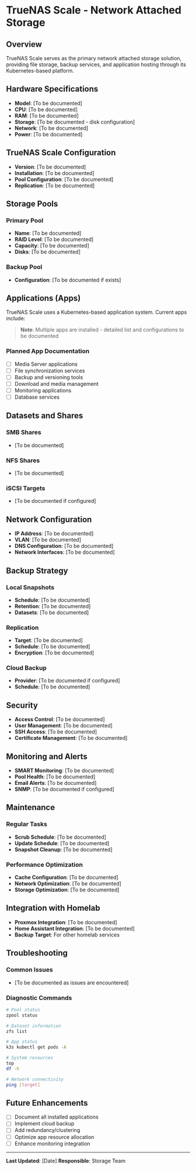 # TrueNAS Scale - Network Attached Storage

## Overview
TrueNAS Scale serves as the primary network attached storage solution, providing file storage, backup services, and application hosting through its Kubernetes-based platform.

## Hardware Specifications
- **Model**: [To be documented]
- **CPU**: [To be documented]
- **RAM**: [To be documented]
- **Storage**: [To be documented - disk configuration]
- **Network**: [To be documented]
- **Power**: [To be documented]

## TrueNAS Scale Configuration
- **Version**: [To be documented]
- **Installation**: [To be documented]
- **Pool Configuration**: [To be documented]
- **Replication**: [To be documented]

## Storage Pools
### Primary Pool
- **Name**: [To be documented]
- **RAID Level**: [To be documented]
- **Capacity**: [To be documented]
- **Disks**: [To be documented]

### Backup Pool
- **Configuration**: [To be documented if exists]

## Applications (Apps)
TrueNAS Scale uses a Kubernetes-based application system. Current apps include:

> **Note**: Multiple apps are installed - detailed list and configurations to be documented

### Planned App Documentation
- [ ] Media Server applications
- [ ] File synchronization services
- [ ] Backup and versioning tools
- [ ] Download and media management
- [ ] Monitoring applications
- [ ] Database services

## Datasets and Shares
### SMB Shares
- [To be documented]

### NFS Shares
- [To be documented]

### iSCSI Targets
- [To be documented if configured]

## Network Configuration
- **IP Address**: [To be documented]
- **VLAN**: [To be documented]
- **DNS Configuration**: [To be documented]
- **Network Interfaces**: [To be documented]

## Backup Strategy
### Local Snapshots
- **Schedule**: [To be documented]
- **Retention**: [To be documented]
- **Datasets**: [To be documented]

### Replication
- **Target**: [To be documented]
- **Schedule**: [To be documented]
- **Encryption**: [To be documented]

### Cloud Backup
- **Provider**: [To be documented if configured]
- **Schedule**: [To be documented]

## Security
- **Access Control**: [To be documented]
- **User Management**: [To be documented]
- **SSH Access**: [To be documented]
- **Certificate Management**: [To be documented]

## Monitoring and Alerts
- **SMART Monitoring**: [To be documented]
- **Pool Health**: [To be documented]
- **Email Alerts**: [To be documented]
- **SNMP**: [To be documented if configured]

## Maintenance
### Regular Tasks
- **Scrub Schedule**: [To be documented]
- **Update Schedule**: [To be documented]
- **Snapshot Cleanup**: [To be documented]

### Performance Optimization
- **Cache Configuration**: [To be documented]
- **Network Optimization**: [To be documented]
- **Storage Optimization**: [To be documented]

## Integration with Homelab
- **Proxmox Integration**: [To be documented]
- **Home Assistant Integration**: [To be documented]
- **Backup Target**: For other homelab services

## Troubleshooting
### Common Issues
- [To be documented as issues are encountered]

### Diagnostic Commands
```bash
# Pool status
zpool status

# Dataset information
zfs list

# App status
k3s kubectl get pods -A

# System resources
top
df -h

# Network connectivity
ping [target]
```

## Future Enhancements
- [ ] Document all installed applications
- [ ] Implement cloud backup
- [ ] Add redundancy/clustering
- [ ] Optimize app resource allocation
- [ ] Enhance monitoring integration

---
**Last Updated**: [Date]
**Responsible**: Storage Team
